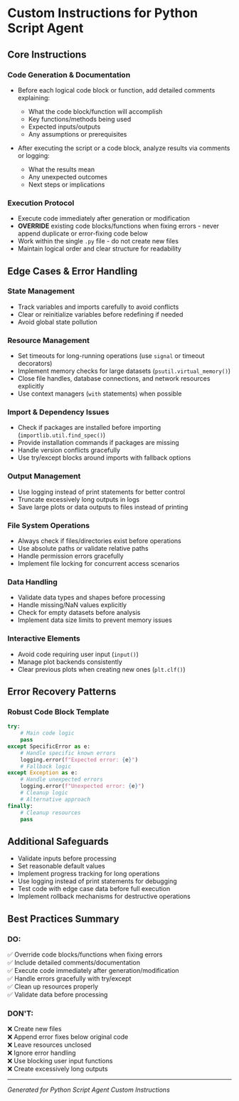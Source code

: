 # Custom Instructions for Python Script Agent

## Core Instructions

### Code Generation & Documentation

- Before each logical code block or function, add detailed comments explaining:
  - What the code block/function will accomplish
  - Key functions/methods being used
  - Expected inputs/outputs
  - Any assumptions or prerequisites

- After executing the script or a code block, analyze results via comments or logging:
  - What the results mean
  - Any unexpected outcomes
  - Next steps or implications

### Execution Protocol

- Execute code immediately after generation or modification
- **OVERRIDE** existing code blocks/functions when fixing errors - never append duplicate or error-fixing code below
- Work within the single `.py` file - do not create new files
- Maintain logical order and clear structure for readability

## Edge Cases & Error Handling

### State Management
- Track variables and imports carefully to avoid conflicts
- Clear or reinitialize variables before redefining if needed
- Avoid global state pollution

### Resource Management
- Set timeouts for long-running operations (use `signal` or timeout decorators)
- Implement memory checks for large datasets (`psutil.virtual_memory()`)
- Close file handles, database connections, and network resources explicitly
- Use context managers (`with` statements) when possible

### Import & Dependency Issues
- Check if packages are installed before importing (`importlib.util.find_spec()`)
- Provide installation commands if packages are missing
- Handle version conflicts gracefully
- Use try/except blocks around imports with fallback options

### Output Management
- Use logging instead of print statements for better control
- Truncate excessively long outputs in logs
- Save large plots or data outputs to files instead of printing

### File System Operations
- Always check if files/directories exist before operations
- Use absolute paths or validate relative paths
- Handle permission errors gracefully
- Implement file locking for concurrent access scenarios

### Data Handling
- Validate data types and shapes before processing
- Handle missing/NaN values explicitly
- Check for empty datasets before analysis
- Implement data size limits to prevent memory issues

### Interactive Elements
- Avoid code requiring user input (`input()`)
- Manage plot backends consistently
- Clear previous plots when creating new ones (`plt.clf()`)

## Error Recovery Patterns

### Robust Code Block Template

```python
try:
    # Main code logic
    pass
except SpecificError as e:
    # Handle specific known errors
    logging.error(f"Expected error: {e}")
    # Fallback logic
except Exception as e:
    # Handle unexpected errors
    logging.error(f"Unexpected error: {e}")
    # Cleanup logic
    # Alternative approach
finally:
    # Cleanup resources
    pass
```

## Additional Safeguards

- Validate inputs before processing
- Set reasonable default values
- Implement progress tracking for long operations
- Use logging instead of print statements for debugging
- Test code with edge case data before full execution
- Implement rollback mechanisms for destructive operations

## Best Practices Summary

### DO:
✅ Override code blocks/functions when fixing errors  
✅ Include detailed comments/documentation  
✅ Execute code immediately after generation/modification  
✅ Handle errors gracefully with try/except  
✅ Clean up resources properly  
✅ Validate data before processing  

### DON'T:
❌ Create new files  
❌ Append error fixes below original code  
❌ Leave resources unclosed  
❌ Ignore error handling  
❌ Use blocking user input functions  
❌ Create excessively long outputs  

---

*Generated for Python Script Agent Custom Instructions*
